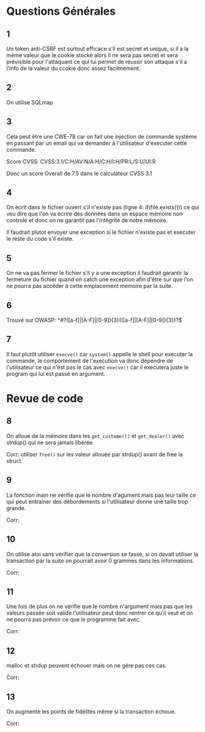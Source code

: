 # Questions Générales

## 1
Un token anti-CSRF est surtout efficace s'il est secret et unique, si il a la même valeur que le cookie stocké alors il ne sera pas secret et sera prévisible pour l'attaquant ce qui lui permet de réussir son attaque s'il a l'info de la valeur du ccokie donc assez facilmement.
## 2
On utilise SQLmap
## 3
Cela peut être une CWE-78 car on fait une injection de commande système en passant par un email qui va demander à l'utilisateur d'executer cette commande.

Score CVSS: CVSS:3.1/C:H/AV:N/A:H/C:H/I:H/PR:L/S:U/UI:R

Donc un score Overall de 7.5 dans le calculateur CVSS 3.1
## 4
On écrit dans le fichier ouvert s'il n'existe pas (ligne 4: if(file.exists())) ce qui veu dire que l'on va écrire des données dans un espace mémoire non controlé et donc on ne garantit pas l'intégrité de notre mémoire.

Il faudrait plutot envoyer une exception si le fichier n'existe pas et executer le reste du code s'il existe.
## 5
On ne va pas fermer le fichier s'il y a une exception il faudrait garantir la fermeture du fichier quand on catch une exception afin d'être sur que l'on ne pourra pas accéder à cette emplacement mémoire par la suite.
## 6
Trouvé sur OWASP: ^#?([a-f]|[A-F]|[0-9]){3}(([a-f]|[A-F]|[0-9]){3})?$
## 7
Il faut plutôt utiliser `execve()` car `system()` appelle le shell pour executer la commande, le comportement de l'execution va donc dépendre de l'utilisateur ce qui n'est pas le cas avec `execve()` car il executera juste le program qui lui est passé en argument.
# Revue de code

## 8
On alloue de la mémoire dans les `get_customer()` et `get_dealer()` avec strdup() qui ne sera jamais libérée.

Corr:
utiliser `free()` sur les valeur allouée par strdup() avant de free la struct.
## 9
La fonction main ne vérifie que le nombre d'agument mais pas leur taille ce qui peut entrainer des débordements si l'utilisateur donne une taille trop grande.

Corr:

## 10
On utilise atoi sans vérifier que la conversion se fasse, si on devait utiliser la transaction par la suite on pourrait avoir 0 grammes dans les informations.

Corr:

## 11
Une fois de plus on ne vérifie que le nombre n'argument mais pas que les valeurs passée soit valide l'utilisateur peut donc rentrer ce qu'il veut et on ne pourra pas prévoir ce que le programme fait avec.

Corr:

## 12
malloc et strdup peuvent échouer mais on ne gère pas ces cas.

Corr:

## 13
On augmente les points de fidélités même si la transaction échoue.

Corr:





